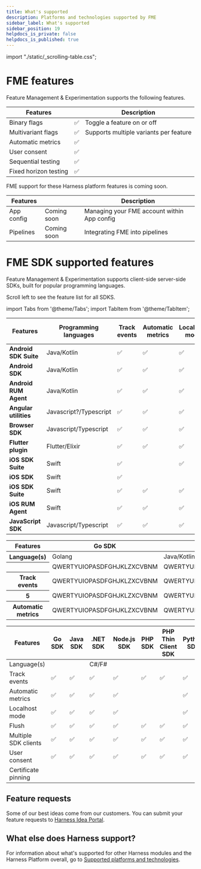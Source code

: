```yaml
---
title: What's supported
description: Platforms and technologies supported by FME
sidebar_label: What's supported
sidebar_position: 19
helpdocs_is_private: false
helpdocs_is_published: true
---
```

import "./static/_scrolling-table.css";


# FME features

Feature Management & Experimentation supports the following features.

<Tabs
  groupId="fmefeatures" queryString>
  <TabItem value="module" label="FME module features">

| **Features** | | **Description** |
| --- | --- | --- |
| Binary flags | ✅ | Toggle a feature on or off |
| Multivariant flags | ✅ | Supports multiple variants per feature |
| Automatic metrics | ✅ | |
| User consent | ✅ | |
| Sequential testing | ✅ | |
| Fixed horizon testing | ✅ | |

  </TabItem>
  <TabItem value="withinHarness" label="FME within Harness">

FME support for these Harness platform features is coming soon.

| **Features** | | **Description** |
| --- | --- | --- |
| App config | Coming soon | Managing your FME account within App config |
| Pipelines | Coming soon | Integrating FME into pipelines |

</TabItem>
</Tabs>

# FME SDK supported features

Feature Management & Experimentation supports client-side server-side SDKs, built for popular programming languages.

Scroll left to see the feature list for all SDKS.

import Tabs from '@theme/Tabs';
import TabItem from '@theme/TabItem';


<Tabs
  groupId="sdktab" queryString>
  <TabItem value="client-side" label="Client-side SDKs">

| **Features** | Programming languages | Track events | Automatic metrics | Localhost mode | Flush | Multiple SDK clients | User consent |
| --- | --- | --- | --- | --- | --- | --- | --- |
| **Android SDK Suite** | Java/Kotlin | ✅ | ✅ | ✅ | ✅ | ✅ | ✅ |
| **Android SDK** | Java/Kotlin |  ✅  | ✅  | ✅  | ✅  | ✅ | ✅ |
| **Android RUM Agent** |  Java/Kotlin | ✅  | ✅ | ✅ | ✅ | | ✅ |
| **Angular utilities** | Javascript?/Typescript | ✅  | ✅  | ✅  | ✅ | | ✅ |
| **Browser SDK** | Javascript/Typescript | ✅  | ✅ | ✅ | ✅ | ✅ | ✅ |
| **Flutter plugin** | Flutter/Elixir | ✅ | ✅ | ✅ | ✅ | ✅ | ✅ |
| **iOS SDK Suite** | Swift | ✅ |  | ✅ | ✅ | ✅ | ✅ |
| **iOS SDK** | Swift | ✅ | | | | | |
| **iOS SDK Suite** | Swift | ✅ | ✅ | ✅ | ✅ | ✅ | ✅ |
| **iOS RUM Agent** | Swift | ✅ | ✅ | ✅ | ✅ | ✅ | ✅ |
| **JavaScript SDK** | Javascript/Typescript | ✅ | ✅ | ✅ | ✅ | ✅ | ✅ |

  </TabItem>
  <TabItem value="server-side" label="Server-side SDKs">


<div style={{ overflowX: 'scroll', marginLeft: '0'}}>

  <table style={{border: '1px solid rgb(96, 103, 112)'}}>
    <thead>
      <tr>
        <th class='solidBgColor' style={{position: 'sticky', left:'0'}}>Features</th>
        <th>Go SDK</th>
        <th>Java SDK</th>
        <th>.NET SDK</th>
        <th>Node.js SDK</th>
        <th>PHP SDK</th>
        <th>PHP Thin Client SDK</th>
        <th>Python SDK</th>
        <th>Ruby SDK</th>
      </tr>
    </thead>
    <tbody>
      <tr>
        <th class='solidBgColor' style={{position: 'sticky', left:'0'}}>Language(s)</th>
        <td>Golang</td>
        <td>Java/Kotlin</td>
        <td>C#/F#</td>
        <td>JavaScript/Typescript</td>
        <td>PHP</td>
        <td>PHP</td>
        <td>Python</td>
        <td>Ruby/Ruby + Rails</td>
      </tr>
      <tr>
        <th class='solidBgColor' style={{position: 'sticky', left:'0'}}></th>
        <td >QWERTYUIOPASDFGHJKLZXCVBNM</td>
        <td >QWERTYUIOPASDFGHJKLZXCVBNM</td>
        <td >QWERTYUIOPASDFGHJKLZXCVBNM</td>
        <td >QWERTYUIOPASDFGHJKLZXCVBNM</td>
        <td >QWERTYUIOPASDFGHJKLZXCVBNM</td>
        <td >QWERTYUIOPASDFGHJKLZXCVBNM</td>
        <td >QWERTYUIOPASDFGHJKLZXCVBNM</td>
        <td >QWERTYUIOPASDFGHJKLZXCVBNM</td>
      </tr>
      <tr>
        <th class='solidBgColor' style={{position: 'sticky', left:'0'}}>Track events</th>
        <td>QWERTYUIOPASDFGHJKLZXCVBNM</td>
        <td>QWERTYUIOPASDFGHJKLZXCVBNM</td>
        <td>QWERTYUIOPASDFGHJKLZXCVBNM</td>
        <td>QWERTYUIOPASDFGHJKLZXCVBNM</td>
        <td>QWERTYUIOPASDFGHJKLZXCVBNM</td>
        <td>QWERTYUIOPASDFGHJKLZXCVBNM</td>
        <td>QWERTYUIOPASDFGHJKLZXCVBNM</td>
        <td>QWERTYUIOPASDFGHJKLZXCVBNM</td>
      </tr>
      <tr>
        <th class='solidBgColor' style={{position: 'sticky', left:'0'}}>5</th>
        <td >QWERTYUIOPASDFGHJKLZXCVBNM</td>
        <td >QWERTYUIOPASDFGHJKLZXCVBNM</td>
        <td >QWERTYUIOPASDFGHJKLZXCVBNM</td>
        <td >QWERTYUIOPASDFGHJKLZXCVBNM</td>
        <td >QWERTYUIOPASDFGHJKLZXCVBNM</td>
        <td >QWERTYUIOPASDFGHJKLZXCVBNM</td>
        <td >QWERTYUIOPASDFGHJKLZXCVBNM</td>
        <td >QWERTYUIOPASDFGHJKLZXCVBNM</td>
      </tr>
      <tr>
        <th class='solidBgColor' style={{position: 'sticky', left:'0'}}>Automatic metrics</th>
        <td>QWERTYUIOPASDFGHJKLZXCVBNM</td>
        <td>QWERTYUIOPASDFGHJKLZXCVBNM</td>
        <td>QWERTYUIOPASDFGHJKLZXCVBNM</td>
        <td>QWERTYUIOPASDFGHJKLZXCVBNM</td>
        <td>QWERTYUIOPASDFGHJKLZXCVBNM</td>
        <td>QWERTYUIOPASDFGHJKLZXCVBNM</td>
        <td>QWERTYUIOPASDFGHJKLZXCVBNM</td>
        <td>QWERTYUIOPASDFGHJKLZXCVBNM</td>
      </tr>
    </tbody>
  </table>
</div>

| **Features** | **Go SDK** | **Java SDK** | **.NET SDK** | **Node.js SDK** | **PHP SDK** | PHP Thin Client SDK | **Python SDK** | **Ruby SDK** |
| --- | --- | --- | --- | --- | --- | --- | --- | --- |
| Language(s) | | | C\#/F\# | | | | | | 
| Track events | ✅  | ✅  | ✅  | ✅  | ✅ | ✅  | ✅  | ✅  |
| Automatic metrics | ✅  | ✅  | ✅  | ✅ | | | ✅  | ✅  | ✅  |
| Localhost mode | ✅  | ✅  | ✅  | ✅ | | | ✅  | ✅  | ✅  |
| Flush | ✅  | ✅ | ✅ | ✅ | ✅ | ✅  | ✅  | ✅  |
| Multiple SDK clients  | ✅ | ✅ | ✅ | ✅ | ✅ | ✅  | ✅  | ✅  |
| User consent | ✅ | ✅ | ✅ | ✅ | ✅ | ✅  | ✅  | ✅  |
| Certificate pinning | | | | | | | | |

  </TabItem>
</Tabs>

## Feature requests

Some of our best ideas come from our customers. You can submit your feature requests to [Harness Idea Portal](https://ideas.harness.io/feature-request).

## What else does Harness support?

For information about what's supported for other Harness modules and the Harness Platform overall, go to [Supported platforms and technologies](/docs/platform/platform-whats-supported.md).
